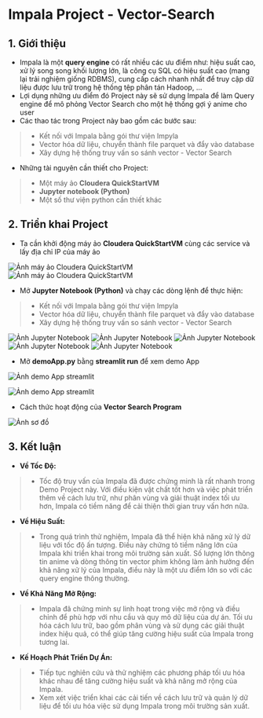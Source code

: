 # Impala Project - Vector-Search

## 1. Giới thiệu
- Impala là một **query engine** có rất nhiều các ưu điểm như: hiệu suất cao, xử lý song song khối lượng lớn, là công cụ SQL có hiệu suất cao (mang lại trải nghiệm giống RDBMS), cung cấp cách nhanh nhất để truy cập dữ liệu được lưu trữ trong hệ thống tệp phân tán Hadoop, ... 
- Lợi dụng những ưu điểm đó Project này sẽ sử dụng Impala để làm Query engine để mô phỏng Vector Search cho một hệ thống gợi ý anime cho user 
- Các thao tác trong Project này bao gồm các bước sau: 
> - Kết nối với Impala bằng gói thư viện Impyla 
> - Vector hóa dữ liệu, chuyển thành file parquet và đẩy vào database 
> - Xây dựng hệ thống truy vấn so sánh vector - Vector Search 

- Những tài nguyên cần thiết cho Project: 
> - Một máy ảo **Cloudera QuickStartVM** 
> - **Jupyter notebook (Python)** 
> - Một số thư viện python cần thiết khác 

## 2. Triển khai Project
- Ta cần khởi động máy ảo **Cloudera QuickStartVM** cùng các service và lấy địa chỉ IP của máy ảo 

![Ảnh máy ảo Cloudera QuickStartVM](./images/cloudera1.png)
![Ảnh máy ảo Cloudera QuickStartVM](./images/cloudera2.png)

- Mở **Jupyter Notebook (Python)** và chạy các dòng lệnh để thực hiện:
> - Kết nối với Impala bằng gói thư viện Impyla 
> - Vector hóa dữ liệu, chuyển thành file parquet và đẩy vào database 
> - Xây dựng hệ thống truy vấn so sánh vector - Vector Search 

![Ảnh Jupyter Notebook](./images/jupyter1.png)
![Ảnh Jupyter Notebook](./images/jupyter2.png)
![Ảnh Jupyter Notebook](./images/jupyter3.png)
![Ảnh Jupyter Notebook](./images/jupyter4.png)
![Ảnh Jupyter Notebook](./images/jupyter5.png)

- Mở **demoApp.py** bằng **streamlit run** để xem demo App

![Ảnh demo App streamlit](./images/appdemo1.png)

![Ảnh demo App streamlit](./images/appdemo2.png)

- Cách thức hoạt động của **Vector Search Program**

![Ảnh sơ đồ](./images/diagram.png)

## 3. Kết luận
- **Về Tốc Độ:** 
> - Tốc độ truy vấn của Impala đã được chứng minh là rất nhanh trong Demo Project này. Với điều kiện vật chất tốt hơn và việc phát triển thêm về cách lưu trữ, như phân vùng và giải thuật index tối ưu hơn, Impala có tiềm năng để cải thiện thời gian truy vấn hơn nữa. 

- **Về Hiệu Suất:**
> - Trong quá trình thử nghiệm, Impala đã thể hiện khả năng xử lý dữ liệu với tốc độ ấn tượng. Điều này chứng tỏ tiềm năng lớn của Impala khi triển khai trong môi trường sản xuất. Số lượng lớn thông tin anime và dòng thông tin vector phim không làm ảnh hưởng đến khả năng xử lý của Impala, điều này là một ưu điểm lớn so với các query engine thông thường. 

- **Về Khả Năng Mở Rộng:** 
> - Impala đã chứng minh sự linh hoạt trong việc mở rộng và điều chỉnh để phù hợp với nhu cầu và quy mô dữ liệu của dự án. Tối ưu hóa cách lưu trữ, bao gồm phân vùng và sử dụng các giải thuật index hiệu quả, có thể giúp tăng cường hiệu suất của Impala trong tương lai. 

- **Kế Hoạch Phát Triển Dự Án:** 
> - Tiếp tục nghiên cứu và thử nghiệm các phương pháp tối ưu hóa khác nhau để tăng cường hiệu suất và khả năng mở rộng của Impala. 
> - Xem xét việc triển khai các cải tiến về cách lưu trữ và quản lý dữ liệu để tối ưu hóa việc sử dụng Impala trong môi trường sản xuất. 



